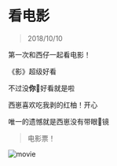 # 看电影

> 2018/10/10

第一次和西仔一起看电影！

《影》超级好看

不过没**你**好看就是啦

西崽喜欢吃我剥的红柚！开心

唯一的遗憾就是西崽没有带眼镜

> 电影票！

![movie](./static/img/firstMovie.jpg)